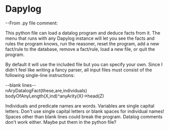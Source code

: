 # Dapylog

--From .py file comment:

This python file can load a datalog 
program and deduce facts from it. The menu
that runs with any Dapylog instance 
will let you see the facts and rules the
program knows, run the reasoner, reset
the program, add a new fact/rule to the
database, remove a fact/rule, load a 
new file, or quit the program. 

By default it will use the included 
file but you can specify your own. 
Since I didn't feel like writing a fancy 
parser, all input files must consist 
of the following single-line instructions:

--blank lines--</br>
nAryDatalogFact(these,are,individuals)</br>
bodyOfAnyLength(X,ind)^anyArity(X)->head(Z)</br>

Individuals and predicate names are words.
Variables are single capital letters.
Don't use single capital letters or blank
spaces for individual names!
Spaces other than blank lines could 
break the program.
Datalog comments don't work either. 
Maybe put them in the python file?

